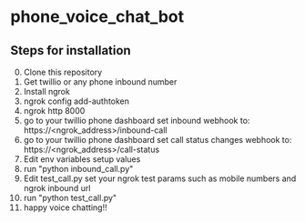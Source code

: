 # phone_voice_chat_bot

## Steps for installation
0. Clone this repository
1. Get twillio or any phone inbound number
2. Install ngrok 
3. ngrok config add-authtoken <YourAuthToken>
4. ngrok http 8000
4. go to your twillio phone dashboard set inbound webhook to: https://<ngrok_address>/inbound-call
5. go to your twillio phone dashboard set call status changes webhook to: https://<ngrok_address>/call-status
6. Edit env variables setup values
7. run "python inbound_call.py"
8. Edit test_call.py set your ngrok test params such as mobile numbers and ngrok inbound url
9. run "python test_call.py"
10. happy voice chatting!!